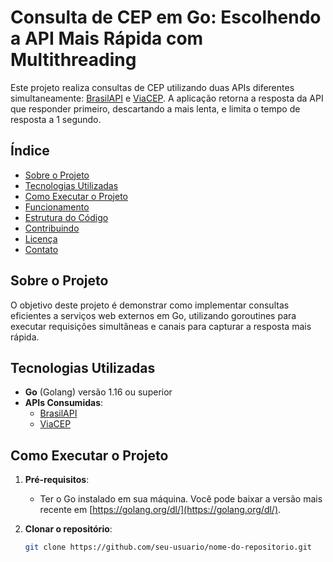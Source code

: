 # Consulta de CEP em Go: Escolhendo a API Mais Rápida com Multithreading

Este projeto realiza consultas de CEP utilizando duas APIs diferentes simultaneamente: [BrasilAPI](https://brasilapi.com.br) e [ViaCEP](https://viacep.com.br). A aplicação retorna a resposta da API que responder primeiro, descartando a mais lenta, e limita o tempo de resposta a 1 segundo.

## Índice

- [Sobre o Projeto](#sobre-o-projeto)
- [Tecnologias Utilizadas](#tecnologias-utilizadas)
- [Como Executar o Projeto](#como-executar-o-projeto)
- [Funcionamento](#funcionamento)
- [Estrutura do Código](#estrutura-do-código)
- [Contribuindo](#contribuindo)
- [Licença](#licença)
- [Contato](#contato)

## Sobre o Projeto

O objetivo deste projeto é demonstrar como implementar consultas eficientes a serviços web externos em Go, utilizando goroutines para executar requisições simultâneas e canais para capturar a resposta mais rápida.

## Tecnologias Utilizadas

- **Go** (Golang) versão 1.16 ou superior
- **APIs Consumidas**:
    - [BrasilAPI](https://brasilapi.com.br)
    - [ViaCEP](https://viacep.com.br)

## Como Executar o Projeto

1. **Pré-requisitos**:

    - Ter o Go instalado em sua máquina. Você pode baixar a versão mais recente em [https://golang.org/dl/](https://golang.org/dl/).

2. **Clonar o repositório**:

   ```bash
   git clone https://github.com/seu-usuario/nome-do-repositorio.git
